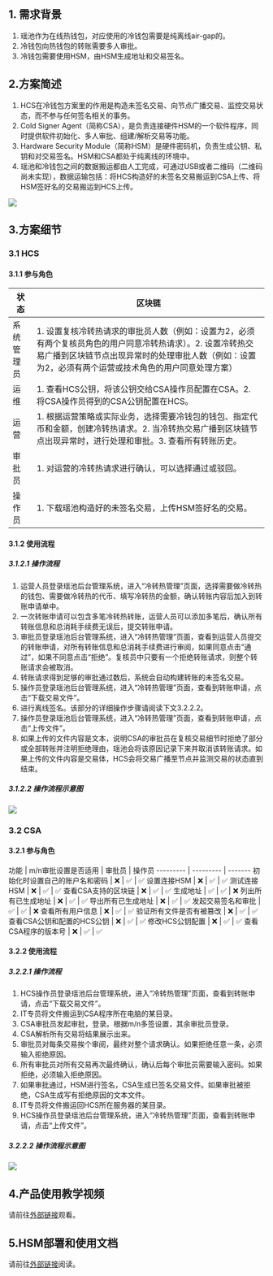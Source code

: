 
## 1. 需求背景

1. 瑶池作为在线热钱包，对应使用的冷钱包需要是纯离线air-gap的。
2. 冷钱包向热钱包的转账需要多人审批。
3. 冷钱包需要使用HSM，由HSM生成地址和交易签名。

## 2.方案简述

1. HCS在冷钱包方案里的作用是构造未签名交易、向节点广播交易、监控交易状态，而不参与任何签名相关的事务。
2. Cold Signer Agent（简称CSA），是负责连接硬件HSM的一个软件程序，同时提供软件初始化、多人审批、组建/解析交易等功能。
3. Hardware Security Module（简称HSM）是硬件密码机，负责生成公钥、私钥和对交易签名。HSM和CSA都处于纯离线的环境中。
4. 瑶池和冷钱包之间的数据搬运都由人工完成，可通过USB或者二维码（二维码尚未实现），数据运输包括：将HCS构造好的未签名交易搬运到CSA上传、将HSM签好名的交易搬运到HCS上传。

![](image/design.png)

## 3.方案细节

### 3.1 HCS

#### 3.1.1 参与角色

状态 | 区块链
--------- | ------- 
系统管理员|1. 设置复核冷转热请求的审批员人数（例如：设置为2，必须有两个复核员角色的用户同意冷转热请求）。2. 设置冷转热交易广播到区块链节点出现异常时的处理审批人数（例如：设置为2，必须有两个运营或技术角色的用户同意处理方案）
运维|1. 查看HCS公钥，将该公钥交给CSA操作员配置在CSA。2. 将CSA操作员得到的CSA公钥配置在HCS。
运营|1. 根据运营策略或实际业务，选择需要冷钱包的钱包、指定代币和金额，创建冷转热请求。2. 当冷转热交易广播到区块链节点出现异常时，进行处理和审批。3. 查看所有转账历史。
审批员|1. 对运营的冷转热请求进行确认，可以选择通过或驳回。
操作员|1. 下载瑶池构造好的未签名交易，上传HSM签好名的交易。

#### 3.1.2 使用流程

##### 3.1.2.1 操作流程

1. 运营人员登录瑶池后台管理系统，进入“冷转热管理”页面，选择需要做冷转热的钱包、需要做冷转热的代币、填写冷转热的金额，确认转账内容后加入到转账申请单中。
2. 一次转账申请可以包含多笔冷转热转账，运营人员可以添加多笔后，确认所有转账信息和总消耗手续费无误后，提交转账申请。
3. 审批员登录瑶池后台管理系统，进入“冷转热管理”页面，查看到运营人员提交的转账申请，对所有转账信息和总消耗手续费进行审阅，如果同意点击“通过”，如果不同意点击“拒绝”。复核员中只要有一个拒绝转账请求，则整个转账请求会被取消。
4. 转账请求得到足够的审批通过数后，系统会自动构建转账的未签名交易。
5. 操作员登录瑶池后台管理系统，进入“冷转热管理”页面，查看到转账申请，点击“下载交易文件”。
6. 进行离线签名。该部分的详细操作步骤请阅读下文3.2.2.2。
7. 操作员登录瑶池后台管理系统，进入“冷转热管理”页面，查看到转账申请，点击“上传文件”。
8. 如果上传的文件内容是文本，说明CSA的审批员在复核交易细节时拒绝了部分或全部转账并注明拒绝理由，瑶池会将该原因记录下来并取消该转账请求。如果上传的文件内容是交易体，HCS会将交易广播至节点并监测交易的状态直到结束。

##### 3.1.2.2 操作流程示意图

![](image/procedure.png)


### 3.2 CSA

#### 3.2.1 参与角色

功能 | m/n审批设置是否适用 | 审批员 | 操作员
--------- | --------- | ------- 
初始化时设置自己的账户名和密码 | ❌ | ✅ | ✅
设置连接HSM | ❌ | ✅ | ✅
测试连接HSM | ❌ | ✅ | ✅
查看CSA支持的区块链 | ❌ | ✅ | ✅
生成地址 | ✅ | ✅ | ❌
列出所有已生成地址 | ❌ | ✅ | ✅
导出所有已生成地址 | ❌ | ✅ | ✅
发起交易签名和审批 | ✅ | ✅ | ❌
查看所有用户信息 | ❌ | ✅ | ✅
验证所有文件是否有被篡改 | ❌ | ✅ | ✅
查看CSA公钥和配置的HCS公钥 | ❌ | ✅ | ✅
修改HCS公钥配置 | ❌ | ✅ | ✅
查看CSA程序的版本号 | ❌ | ✅ | ✅

#### 3.2.2 使用流程

##### 3.2.2.1 操作流程

1. HCS操作员登录瑶池后台管理系统，进入“冷转热管理”页面，查看到转账申请，点击“下载交易文件”。
2. IT专员将文件搬运到CSA程序所在电脑的某目录。
3. CSA审批员发起审批，登录。根据m/n多签设置，其余审批员登录。
4. CSA解析所有交易将结果展示出来。
5. 审批员对每条交易挨个审阅，最终对整个请求确认。如果拒绝任意一条，必须输入拒绝原因。
6. 所有审批员对所有交易再次最终确认，确认后每个审批员需要输入密码。如果拒绝，必须输入拒绝原因。
7. 如果审批通过，HSM进行签名，CSA生成已签名交易文件。如果审批被拒绝，CSA生成写有拒绝原因的文本文件。
8. IT专员将文件搬运回HCS所在服务器的某目录。
9. HCS操作员登录瑶池后台管理系统，进入“冷转热管理”页面，查看到转账申请，点击“上传文件”。

##### 3.2.2.2 操作流程示意图

![](image/csa-procedure.png)


## 4.产品使用教学视频
请前往[外部链接](https://jadepool.feishu.cn/docs/doccnrRm8LMJvZ0IYkRSstctUie)观看。


## 5.HSM部署和使用文档
请前往[外部链接](https://jadepool.feishu.cn/docs/doccnaPORKDqV200ahyYB6PQmbf)阅读。
